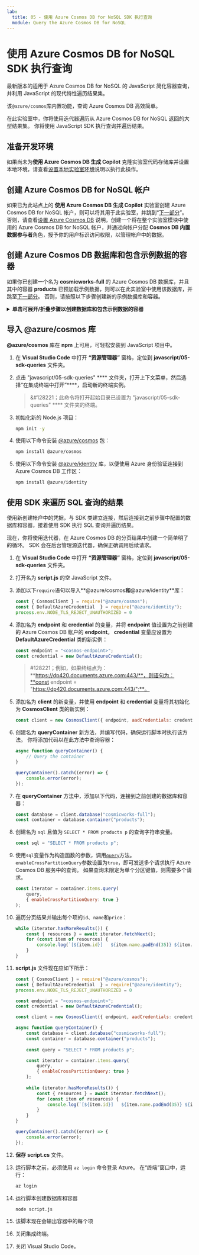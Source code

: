 ```yaml
---
lab:
  title: 05 - 使用 Azure Cosmos DB for NoSQL SDK 执行查询
  module: Query the Azure Cosmos DB for NoSQL
---
```


# 使用 Azure Cosmos DB for NoSQL SDK 执行查询

最新版本的适用于 Azure Cosmos DB for NoSQL 的 JavaScript 简化容器查询，并利用 JavaScript 的现代特性遍历结果集。

该`@azure/cosmos`库内置功能，查询 Azure Cosmos DB 高效简单。

在此实验室中，你将使用迭代器遍历从 Azure Cosmos DB for NoSQL 返回的大型结果集。 你将使用 JavaScript SDK 执行查询并遍历结果。

## 准备开发环境

如果尚未为**使用 Azure Cosmos DB 生成 Copilot** 克隆实验室代码存储库并设置本地环境，请查看[设置本地实验室环境](00-setup-lab-environment.md)说明以执行此操作。

## 创建 Azure Cosmos DB for NoSQL 帐户

如果已为此站点上的 **使用 Azure Cosmos DB 生成 Copilot** 实验室创建 Azure Cosmos DB for NoSQL 帐户，则可以将其用于此实验室，并跳到“[下一部分](#create-azure-cosmos-db-database-and-container-with-sample-data)”。 否则，请查看[设置 Azure Cosmos DB](../../common/instructions/00-setup-cosmos-db.md) 说明，创建一个将在整个实验室模块中使用的 Azure Cosmos DB for NoSQL 帐户，并通过向帐户分配 **Cosmos DB 内置数据参与者**角色，授予你的用户标识访问权限，以管理帐户中的数据。

## 创建 Azure Cosmos DB 数据库和包含示例数据的容器

如果你已创建一个名为 **cosmicworks-full** 的 Azure Cosmos DB 数据库，并且其中的容器 **products** 已预加载示例数据，则可以在此实验室中使用该数据库，并跳至[下一部分](#import-the-azurecosmos-library)。 否则，请按照以下步骤创建新的示例数据库和容器。

<details markdown=1>
<summary markdown="span"><strong>单击可展开/折叠步骤以创建数据库和包含示例数据的容器</strong></summary>

1. 在新创建的 **Azure Cosmos DB** 帐户资源中，导航到“**数据资源管理器**”窗格。

1. 在“**数据资源管理器**”的主页中，选择“**启动快速入门**”。

1. 在“**新容器**”窗体中，输入以下值：

    - **数据库 ID**：`cosmicworks-full`
    - **容器 ID**：`products`
    - **分区键**：`/categoryId`
    - **分析存储**：`Off`

1. 选择“**确定**”创建新容器。 此过程在创建资源，以及为容器预加载示例产品数据时将需要花费一两分钟的时间。

1. 使浏览器选项卡保持打开状态，因为我们稍后将返回这里。

1. 切回到 Visual Studio Code****。

</details>

## 导入 @azure/cosmos 库

**@azure/cosmos** 库在 **npm** 上可用，可轻松安装到 JavaScript 项目中。

1. 在 **Visual Studio Code** 中打开 **“资源管理器”** 窗格，定位到 **javascript/05-sdk-queries** 文件夹。

1. 点击 "javascript/05-sdk-queries" **** 文件夹，打开上下文菜单，然后选择“在集成终端中打开”****，启动新的终端实例。

    > &#128221；此命令将打开起始目录已设置为 "javascript/05-sdk-queries" **** 文件夹的终端。

1. 初始化新的 Node.js 项目：

    ```bash
    npm init -y
    ```

1. 使用以下命令安装 [@azure/cosmos][npmjs.com/package/@azure/cosmos] 包：

    ```bash
    npm install @azure/cosmos
    ```

1. 使用以下命令安装 [@azure/identity][npmjs.com/package/@azure/identity] 库，以便使用 Azure 身份验证连接到 Azure Cosmos DB 工作区：

    ```bash
    npm install @azure/identity
    ```

## 使用 SDK 来遍历 SQL 查询的结果

使用新创建帐户中的凭据，与 SDK 类建立连接，然后连接到之前步骤中配置的数据库和容器，接着使用 SDK 执行 SQL 查询并遍历结果。

现在，你将使用迭代器，在 Azure Cosmos DB 的分页结果中创建一个简单明了的循环。 SDK 会在后台管理源迭代器，确保正确调用后续请求。

1. 在 **Visual Studio Code** 中打开 **“资源管理器”** 窗格，定位到 **javascript/05-sdk-queries** 文件夹。

1. 打开名为 **script.js** 的空 JavaScript 文件。

1. 添加以下`require`语句以导入**@azure/cosmos**和**@azure/identity**库：

    ```javascript
    const { CosmosClient } = require("@azure/cosmos");
    const { DefaultAzureCredential  } = require("@azure/identity");
    process.env.NODE_TLS_REJECT_UNAUTHORIZED = 0
    ```

1. 添加名为 **endpoint** 和 **credential** 的变量，并将 **endpoint** 值设置为之前创建的 Azure Cosmos DB 帐户的 **endpoint**。 **credential** 变量应设置为 **DefaultAzureCredential** 类的新实例：

    ```javascript
    const endpoint = "<cosmos-endpoint>";
    const credential = new DefaultAzureCredential();
    ```

    > #128221；例如，如果终结点为：**https://dp420.documents.azure.com:443/**，则语句为：**const endpoint = "https://dp420.documents.azure.com:443/";**。

1. 添加名为 **client** 的新变量，并使用 **endpoint** 和 **credential** 变量将其初始化为 **CosmosClient** 类的新实例：

    ```javascript
    const client = new CosmosClient({ endpoint, aadCredentials: credential });
    ```

1. 创建名为 **queryContainer** 新方法，并编写代码，确保运行脚本时执行该方法。 你将添加代码以在此方法中查询容器：

    ```javascript
    async function queryContainer() {
        // Query the container
    }

    queryContainer().catch((error) => {
        console.error(error);
    });
    ```

1. 在 **queryContainer** 方法中，添加以下代码，连接到之前创建的数据库和容器：

    ```javascript
    const database = client.database("cosmicworks-full");
    const container = database.container("products");
    ```

1. 创建名为 `sql` 且值为 `SELECT * FROM products p` 的查询字符串变量。

    ```javascript
    const sql = "SELECT * FROM products p";
    ```

1. 使用`sql`变量作为构造函数的参数，调用[`query`](https://learn.microsoft.com/javascript/api/%40azure/cosmos/items?view=azure-node-latest#@azure-cosmos-items-query-1)方法。 `enableCrossPartitionQuery`参数设置为`true`，即可发送多个请求执行 Azure Cosmos DB 服务中的查询。 如果查询未限定为单个分区键值，则需要多个请求。

    ```javascript
    const iterator = container.items.query(
        query,
        { enableCrossPartitionQuery: true }
    );
    ```

1. 遍历分页结果并输出每个项的`id`、`name`和`price`：

    ```javascript
    while (iterator.hasMoreResults()) {
        const { resources } = await iterator.fetchNext();
        for (const item of resources) {
            console.log(`[${item.id}]   ${item.name.padEnd(35)} ${item.price.toFixed(2)}`);
        }
    }
    ```

1. **script.js** 文件现在应如下所示：

    ```javascript
    const { CosmosClient } = require("@azure/cosmos");
    const { DefaultAzureCredential  } = require("@azure/identity");
    process.env.NODE_TLS_REJECT_UNAUTHORIZED = 0

    const endpoint = "<cosmos-endpoint>";
    const credential = new DefaultAzureCredential();

    const client = new CosmosClient({ endpoint, aadCredentials: credential });

    async function queryContainer() {
        const database = client.database("cosmicworks-full");
        const container = database.container("products");
        
        const query = "SELECT * FROM products p";
    
        const iterator = container.items.query(
            query,
            { enableCrossPartitionQuery: true }
        );
        
        while (iterator.hasMoreResults()) {
            const { resources } = await iterator.fetchNext();
            for (const item of resources) {
                console.log(`[${item.id}]   ${item.name.padEnd(35)} ${item.price.toFixed(2)}`);
            }
        }
    }
    
    queryContainer().catch((error) => {
        console.error(error);
    });
    ```

1. **保存** **script.cs** 文件。

1. 运行脚本之前，必须使用 `az login` 命令登录 Azure。 在“终端”窗口中，运行：

    ```bash
    az login
    ```

1. 运行脚本创建数据库和容器

    ```bash
    node script.js
    ```

1. 该脚本现在会输出容器中的每个项

1. 关闭集成终端。

1. 关闭 Visual Studio Code。

[code.visualstudio.com/docs/getstarted]: https://code.visualstudio.com/docs/getstarted/tips-and-tricks
[npmjs.com/package/@azure/cosmos]: https://www.npmjs.com/package/@azure/cosmos
[npmjs.com/package/@azure/identity]: https://www.npmjs.com/package/@azure/identity
